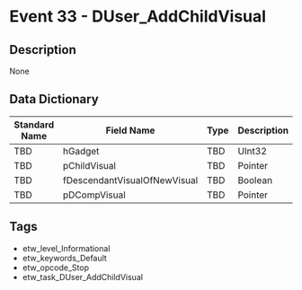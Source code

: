 # Event 33 - DUser_AddChildVisual

## Description
None

## Data Dictionary
|Standard Name|Field Name|Type|Description|Sample Value|
|---|---|---|---|---|
|TBD|hGadget|TBD|UInt32|None|None|
|TBD|pChildVisual|TBD|Pointer|None|None|
|TBD|fDescendantVisualOfNewVisual|TBD|Boolean|None|None|
|TBD|pDCompVisual|TBD|Pointer|None|None|

## Tags
* etw_level_Informational
* etw_keywords_Default
* etw_opcode_Stop
* etw_task_DUser_AddChildVisual
